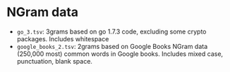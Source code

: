 # NGram data

- `go_3.tsv`: 3grams based on go 1.7.3 code, excluding some crypto packages. Includes whitespace
- `google_books_2.tsv`: 2grams based on Google Books NGram data (250,000 most) common words in Google books. Includes mixed case, punctuation, blank space.
